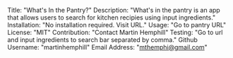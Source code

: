 Title: "What's In the Pantry?"
Description: "What's in the pantry is an app that allows users to search for kitchen recipies using input ingredients."
Installation: "No installation required. Visit URL."
Usage: "Go to pantry URL"
License: "MIT"
Contribution: "Contact Martin Hemphill"
Testing: "Go to url and input ingredients to search bar separated by comma."
Github Username: "martinhemphill"
Email Address: "mthemphi@gmail.com"